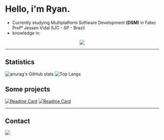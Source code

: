  # Hello, i'm Ryan.

- Currently studying Multiplatform Software Development **(DSM)** in Fatec Profº Jessen Vidal SJC - SP - Brazil
- knowledge in:
 <p align="center">
  <a href="https://skillicons.dev">
    <img src="https://skillicons.dev/icons?i=html,css,figma,md,vscode,python,flask,django,cypress,js,ts,nodejs,vue,pinia,sequelize,react,java,spring,gherkin,postgres,mysql,mongodb,redis,postman,ubuntu,vercel,git,github&perline=14" />
  </a>
</p>
  
---

## Statistics

![anurag's GitHub stats](https://github-readme-stats.vercel.app/api?username=ryandaraujo&theme=gruvbox)
![Top Langs](https://github-readme-stats.vercel.app/api/top-langs/?username=ryandaraujo&layout=compact&theme=gruvbox)

## Some projects

[![Readme Card](https://github-readme-stats.vercel.app/api/pin/?username=ryanvdaraujo&repo=machine-learning&theme=gruvbox)](https://github.com/ryanvdaraujo/machine-learning)
[![Readme Card](https://github-readme-stats.vercel.app/api/pin/?username=ryanvdaraujo&repo=Snake-Game&theme=gruvbox)](https://github.com/ryanvdaraujo/Snake-Game)

---

## Contact

<div> 
  <a href="https://www.linkedin.com/in/#/" target="_blank"><img src="https://img.shields.io/badge/-LinkedIn-%230077B5?style=for-the-badge&logo=linkedin&logoColor=white" target="_blank"></a> 
</div>
